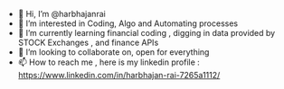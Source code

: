 - 👋 Hi, I’m @harbhajanrai
- 👀 I’m interested in Coding, Algo and Automating processes 
- 🌱 I’m currently learning financial coding , digging in data provided by STOCK Exchanges , and finance APIs
- 💞️ I’m looking to collaborate on, open for everything
- 📫 How to reach me , here is my linkedin profile : https://www.linkedin.com/in/harbhajan-rai-7265a1112/

<!---
harbhajanrai/harbhajanrai is a ✨ special ✨ repository because its `README.md` (this file) appears on your GitHub profile.
You can click the Preview link to take a look at your changes.
--->
